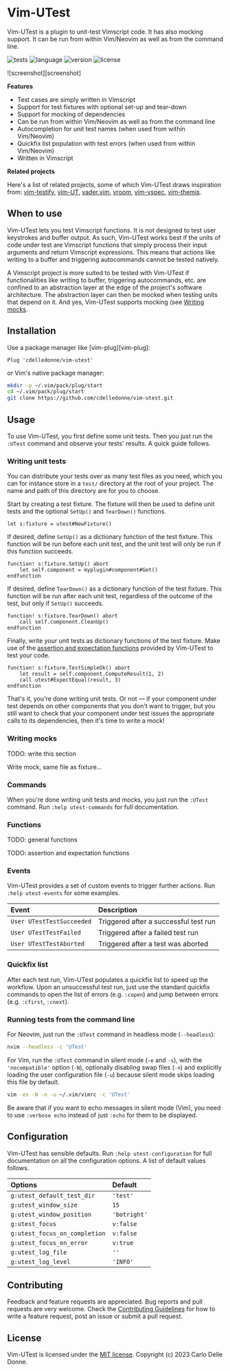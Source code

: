 # Vim-UTest

Vim-UTest is a plugin to unit-test Vimscript code.  It has also mocking support.
It can be run from within Vim/Neovim as well as from the command line.

![tests](https://img.shields.io/github/actions/workflow/status/cdelledonne/vim-utest/test.yaml?label=tests)
![language](https://img.shields.io/github/languages/top/cdelledonne/vim-utest)
![version](https://img.shields.io/github/v/tag/cdelledonne/vim-utest?label=version&sort=semver)
![license](https://img.shields.io/github/license/cdelledonne/vim-utest)

![screenshot][screenshot]

**Features**

* Test cases are simply written in Vimscript
* Support for test fixtures with optional set-up and tear-down
* Support for mocking of dependencies
* Can be run from within Vim/Neovim as well as from the command line
* Autocompletion for unit test names (when used from within Vim/Neovim)
* Quickfix list population with test errors (when used from within Vim/Neovim)
* Written in Vimscript

**Related projects**

Here's a list of related projects, some of which Vim-UTest draws inspiration
from: [vim-testify][vim-testify], [vim-UT][vim-UT], [vader.vim][vader.vim],
[vroom][vroom], [vim-vspec][vim-vspec], [vim-themis][vim-themis].

<!--=========================================================================-->

## When to use

Vim-UTest lets you test Vimscript functions.  It is not designed to test user
keystrokes and buffer output.  As such, Vim-UTest works best if the units of
code under test are Vimscript functions that simply process their input
arguments and return Vimscript expressions.  This means that actions like
writing to a buffer and triggering autocommands cannot be tested natively.

A Vimscript project is more suited to be tested with Vim-UTest if
functionalities like writing to buffer, triggering autocommands, etc. are
confined to an abstraction layer at the edge of the project's software
architecture.  The abstraction layer can then be mocked when testing units that
depend on it.  And yes, Vim-UTest supports mocking (see [Writing
mocks](#writing-mocks).

<!--=========================================================================-->

## Installation

Use a package manager like [vim-plug][vim-plug]:

```vim
Plug 'cdelledonne/vim-utest'
```

or Vim's native package manager:

```sh
mkdir -p ~/.vim/pack/plug/start
cd ~/.vim/pack/plug/start
git clone https://github.com/cdelledonne/vim-utest.git
```

<!--=========================================================================-->

## Usage

To use Vim-UTest, you first define some unit tests. Then you just run the
`:UTest` command and observe your tests' results. A quick guide follows.

### Writing unit tests

You can distribute your tests over as many test files as you need, which you can
for instance store in a `test/` directory at the root of your project. The name
and path of this directory are for you to choose.

Start by creating a test fixture. The fixture will then be used to define unit
tests and the optional `SetUp()` and `TearDown()` functions.

```vim
let s:fixture = utest#NewFixture()
```

If desired, define `SetUp()` as a dictionary function of the test fixture. This
function will be run before each unit test, and the unit test will only be run
if this function succeeds.

```vim
function! s:fixture.SetUp() abort
    let self.component = myplugin#component#Get()
endfunction
```

If desired, define `TearDown()` as a dictionary function of the test fixture.
This function will be run after each unit test, regardless of the outcome of the
test, but only if `SetUp()` succeeds.

```vim
function! s:fixture.TearDown() abort
    call self.component.CleanUp()
endfunction
```

Finally, write your unit tests as dictionary functions of the test fixture. Make
use of the [assertion and expectation functions](#functions) provided by
Vim-UTest to test your code.

```vim
function! s:fixture.TestSimpleOk() abort
    let result = self.component.ComputeResult(1, 2)
    call utest#ExpectEqual(result, 3)
endfunction
```

That's it, you're done writing unit tests. Or not — if your component under test
depends on other components that you don't want to trigger, but you still want
to check that your component under test issues the appropriate calls to its
dependencies, then it's time to write a mock!

### Writing mocks

TODO: write this section

Write mock, same file as fixture...

### Commands

When you're done writing unit tests and mocks, you just run the `:UTest`
command.  Run `:help utest-commands` for full documentation.

### Functions

TODO: general functions

TODO: assertion and expectation functions

### Events

Vim-UTest provides a set of custom events to trigger further actions.  Run
`:help utest-events` for some examples.

| Event                     | Description                           |
|:--------------------------|:--------------------------------------|
| `User UTestTestSucceeded` | Triggered after a successful test run |
| `User UTestTestFailed`    | Triggered after a failed test run     |
| `User UTestTestAborted`   | Triggered after a test was aborted    |

### Quickfix list

After each test run, Vim-UTest populates a quickfix list to speed up the
workflow.  Upon an unsuccessful test run, just use the standard quickfix
commands to open the list of errors (e.g. `:copen`) and jump between errors
(e.g. `:cfirst`, `:cnext`).

### Running tests from the command line

For Neovim, just run the `:UTest` command in headless mode (`--headless`):

```sh
nvim --headless -c 'UTest'
```

For Vim, run the `:UTest` command in silent mode (`-e` and `-s`), with the
`'nocompatible'` option (`-N`), optionally disabling swap files (`-n`) and
explicitly loading the user configuration file (`-u`) because silent mode skips
loading this file by default.

```sh
vim -es -N -n -u ~/.vim/vimrc -c 'UTest'
```

Be aware that if you want to echo messages in silent mode (Vim), you need to
use `:verbose echo` instead of just `:echo` for them to be displayed.

<!--=========================================================================-->

## Configuration

Vim-UTest has sensible defaults.  Run `:help utest-configuration` for full
documentation on all the configuration options.  A list of default values
follows.

| Options                       | Default            |
|:------------------------------|:-------------------|
| `g:utest_default_test_dir`    | `'test'`           |
| `g:utest_window_size`         | `15`               |
| `g:utest_window_position`     | `'botright'`       |
| `g:utest_focus`               | `v:false`          |
| `g:utest_focus_on_completion` | `v:false`          |
| `g:utest_focus_on_error`      | `v:true`           |
| `g:utest_log_file`            | `''`               |
| `g:utest_log_level`           | `'INFO'`           |

<!--=========================================================================-->

## Contributing

Feedback and feature requests are appreciated.  Bug reports and pull requests
are very welcome.  Check the [Contributing Guidelines][contributing] for how to
write a feature request, post an issue or submit a pull request.

<!--=========================================================================-->

## License

Vim-UTest is licensed under the [MIT license][license].  Copyright (c) 2023
Carlo Delle Donne.

<!--=========================================================================-->

[vim-testify]: https://github.com/dhruvasagar/vim-testify
[vim-UT]: https://github.com/LucHermitte/vim-UT
[vader.vim]: https://github.com/junegunn/vader.vim
[vroom]: https://github.com/google/vroom
[vim-vspec]: https://github.com/kana/vim-vspec
[vim-themis]: https://github.com/thinca/vim-themis
[contributing]: ./CONTRIBUTING.md
[license]: ./LICENSE
